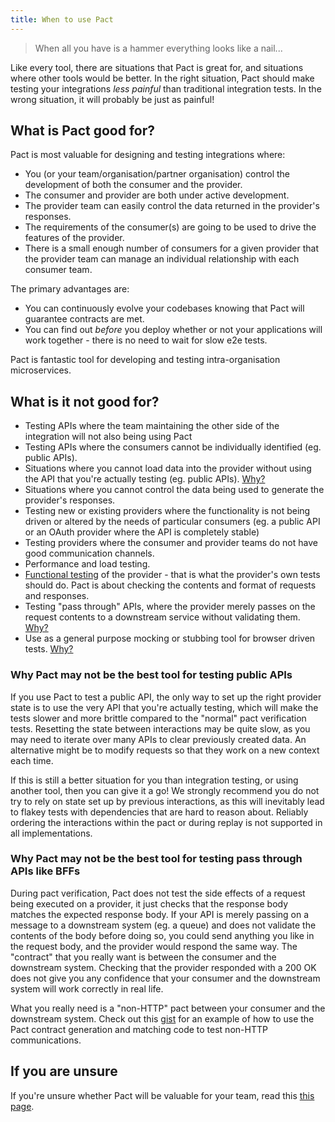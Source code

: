 ```yaml
---
title: When to use Pact
---
```


> When all you have is a hammer everything looks like a nail...

Like every tool, there are situations that Pact is great for, and situations where other tools would be better. In the right situation, Pact should make testing your integrations _less painful_ than traditional integration tests. In the wrong situation, it will probably be just as painful!

## What is Pact good for?

Pact is most valuable for designing and testing integrations where:

* You \(or your team/organisation/partner organisation\) control the development of both the consumer and the provider.
* The consumer and provider are both under active development.
* The provider team can easily control the data returned in the provider's responses.
* The requirements of the consumer\(s\) are going to be used to drive the features of the provider.
* There is a small enough number of consumers for a given provider that the provider team can manage an individual relationship with each consumer team.

The primary advantages are:

* You can continuously evolve your codebases knowing that Pact will guarantee contracts are met.
* You can find out _before_ you deploy whether or not your applications will work together - there is no need to wait for slow e2e tests.

Pact is fantastic tool for developing and testing intra-organisation microservices.

## What is it not good for?

* Testing APIs where the team maintaining the other side of the integration will not also being using Pact
* Testing APIs where the consumers cannot be individually identified \(eg. public APIs\).
* Situations where you cannot load data into the provider without using the API that you're actually testing \(eg. public APIs\). [Why?](#why-pact-may-not-be-the-best-tool-for-testing-public-apis)
* Situations where you cannot control the data being used to generate the provider's responses.
* Testing new or existing providers where the functionality is not being driven or altered by the needs of particular consumers \(eg. a public API or an OAuth provider where the API is completely stable\)
* Testing providers where the consumer and provider teams do not have good communication channels.
* Performance and load testing.
* [Functional testing](../consumer/contract_tests_not_functional_tests.md) of the provider - that is what the provider's own tests should do. Pact is about checking the contents and format of requests and responses.
* Testing "pass through" APIs, where the provider merely passes on the request contents to a downstream service without validating them. [Why?](#why-pact-may-not-be-the-best-tool-for-testing-pass-through-apis-like-bffs)
* Use as a general purpose mocking or stubbing tool for browser driven tests. [Why?](/consumer#avoid-using-pact-for-tests-that-involve-the-ui)

### Why Pact may not be the best tool for testing public APIs

If you use Pact to test a public API, the only way to set up the right provider state is to use the very API that you're actually testing, which will make the tests slower and more brittle compared to the "normal" pact verification tests. Resetting the state between interactions may be quite slow, as you may need to iterate over many APIs to clear previously created data. An alternative might be to modify requests so that they work on a new context each time.

If this is still a better situation for you than integration testing, or using another tool, then you can give it a go! We strongly recommend you do not try to rely on state set up by previous interactions, as this will inevitably lead to flakey tests with dependencies that are hard to reason about. Reliably ordering the interactions within the pact or during replay is not supported in all implementations.

### Why Pact may not be the best tool for testing pass through APIs like BFFs

During pact verification, Pact does not test the side effects of a request being executed on a provider, it just checks that the response body matches the expected response body. If your API is merely passing on a message to a downstream system (eg. a queue) and does not validate the contents of the body before doing so, you could send anything you like in the request body, and the provider would respond the same way. The "contract" that you really want is between the consumer and the downstream system. Checking that the provider responded with a 200 OK does not give you any confidence that your consumer and the downstream system will work correctly in real life.

What you really need is a "non-HTTP" pact between your consumer and the downstream system. Check out this [gist](https://gist.github.com/bethesque/0ee446a9f93db4dd0697) for an example of how to use the Pact contract generation and matching code to test non-HTTP communications.

## If you are unsure

If you're unsure whether Pact will be valuable for your team, read this [this page](../faq/convinceme.md).


